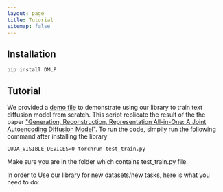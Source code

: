 ```yaml
---
layout: page
title: Tutorial
sitemap: false
---
```


## Installation
```
pip install DMLP
```

## Tutorial
We provided a [demo file](https://github.com/YunhaoLi012/DMLP/blob/torchamp/tests/test_train.py) to demonstrate using our library to train text diffusion model from scratch. This script replicate the result of the the paper ["Generation, Reconstruction, Representation All-in-One: A Joint Autoencoding Diffusion Model"](https://openreview.net/forum?id=bgIZDxd2bM). To run the code, simpily run the following command after installing the library
```
CUDA_VISIBLE_DEVICES=0 torchrun test_train.py
```
Make sure you are in the folder which contains test_train.py file. 

In order to Use our library for new datasets/new tasks, here is what you need to do: